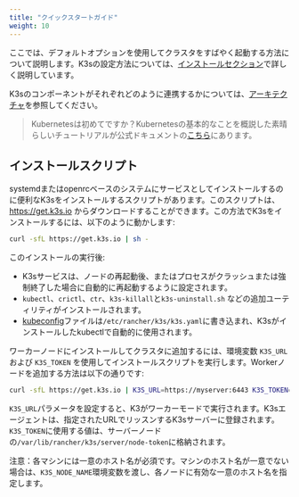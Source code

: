 ```yaml
---
title: "クイックスタートガイド"
weight: 10
---
```


ここでは、デフォルトオプションを使用してクラスタをすばやく起動する方法について説明します。K3sの設定方法については、[インストールセクション](../installation)で詳しく説明しています。

K3sのコンポーネントがそれぞれどのように連携するかについては、[アーキテクチャ]({{<baseurl>}}/k3s/latest/en/architecture/#high-availability-with-an-external-db)を参照してください。

> Kubernetesは初めてですか？Kubernetesの基本的なことを概説した素晴らしいチュートリアルが公式ドキュメントの[こちら](https://kubernetes.io/docs/tutorials/kubernetes-basics/)にあります。

インストールスクリプト
--------------
systemdまたはopenrcベースのシステムにサービスとしてインストールするのに便利なK3sをインストールするスクリプトがあります。このスクリプトは、https://get.k3s.io からダウンロードすることができます。この方法でK3sをインストールするには、以下のように動かします:
```bash
curl -sfL https://get.k3s.io | sh -
```

このインストールの実行後:

* K3sサービスは、ノードの再起動後、またはプロセスがクラッシュまたは強制終了した場合に自動的に再起動するように設定されます。
* `kubectl`、`crictl`、`ctr`、`k3s-killall`と`k3s-uninstall.sh` などの追加ユーティリティがインストールされます。
* [kubeconfig](https://kubernetes.io/docs/concepts/configuration/organize-cluster-access-kubeconfig/)ファイルは`/etc/rancher/k3s/k3s.yaml`に書き込まれ、K3sがインストールしたkubectlで自動的に使用されます。

ワーカーノードにインストールしてクラスタに追加するには、環境変数 `K3S_URL` および `K3S_TOKEN` を使用してインストールスクリプトを実行します。Workerノードを追加する方法は以下の通りです:

```bash
curl -sfL https://get.k3s.io | K3S_URL=https://myserver:6443 K3S_TOKEN=mynodetoken sh -
```
`K3S_URL`パラメータを設定すると、K3がワーカーモードで実行されます。K3sエージェントは、指定されたURLでリッスンするK3sサーバーに登録されます。`K3S_TOKEN`に使用する値は、サーバーノードの`/var/lib/rancher/k3s/server/node-token`に格納されます。

注意：各マシンには一意のホスト名が必須です。マシンのホスト名が一意でない場合は、`K3S_NODE_NAME`環境変数を渡し、各ノードに有効な一意のホスト名を指定します。
